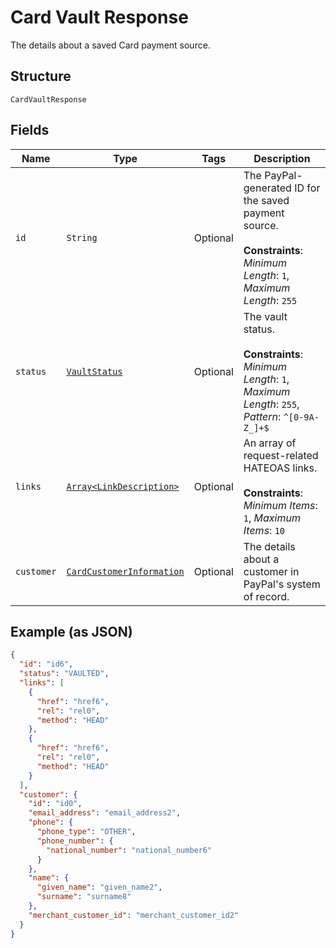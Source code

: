 
# Card Vault Response

The details about a saved Card payment source.

## Structure

`CardVaultResponse`

## Fields

| Name | Type | Tags | Description |
|  --- | --- | --- | --- |
| `id` | `String` | Optional | The PayPal-generated ID for the saved payment source.<br><br>**Constraints**: *Minimum Length*: `1`, *Maximum Length*: `255` |
| `status` | [`VaultStatus`](../../doc/models/vault-status.md) | Optional | The vault status.<br><br>**Constraints**: *Minimum Length*: `1`, *Maximum Length*: `255`, *Pattern*: `^[0-9A-Z_]+$` |
| `links` | [`Array<LinkDescription>`](../../doc/models/link-description.md) | Optional | An array of request-related HATEOAS links.<br><br>**Constraints**: *Minimum Items*: `1`, *Maximum Items*: `10` |
| `customer` | [`CardCustomerInformation`](../../doc/models/card-customer-information.md) | Optional | The details about a customer in PayPal's system of record. |

## Example (as JSON)

```json
{
  "id": "id6",
  "status": "VAULTED",
  "links": [
    {
      "href": "href6",
      "rel": "rel0",
      "method": "HEAD"
    },
    {
      "href": "href6",
      "rel": "rel0",
      "method": "HEAD"
    }
  ],
  "customer": {
    "id": "id0",
    "email_address": "email_address2",
    "phone": {
      "phone_type": "OTHER",
      "phone_number": {
        "national_number": "national_number6"
      }
    },
    "name": {
      "given_name": "given_name2",
      "surname": "surname8"
    },
    "merchant_customer_id": "merchant_customer_id2"
  }
}
```

